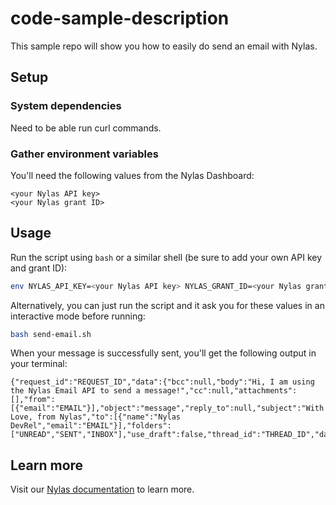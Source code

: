 # code-sample-description
This sample repo will show you how to easily do send an email with Nylas.

## Setup

### System dependencies

Need to be able run curl commands.

### Gather environment variables

You'll need the following values from the Nylas Dashboard:

```text
<your Nylas API key>
<your Nylas grant ID>
```
## Usage

Run the script using `bash` or a similar shell (be sure to add your own API key and grant ID):

```bash
env NYLAS_API_KEY=<your Nylas API key> NYLAS_GRANT_ID=<your Nylas grant ID> bash send-email.sh
```

Alternatively, you can just run the script and it ask you for these values in an interactive mode before running:

```bash
bash send-email.sh
```

When your message is successfully sent, you'll get the following output in your terminal:

```text
{"request_id":"REQUEST_ID","data":{"bcc":null,"body":"Hi, I am using the Nylas Email API to send a message!","cc":null,"attachments":[],"from":[{"email":"EMAIL"}],"object":"message","reply_to":null,"subject":"With Love, from Nylas","to":[{"name":"Nylas DevRel","email":"EMAIL"}],"folders":["UNREAD","SENT","INBOX"],"use_draft":false,"thread_id":"THREAD_ID","date":1720468421,"grant_id":"GRANT_ID","id":"ID"}}
```

## Learn more

Visit our [Nylas documentation](https://developer.nylas.com/) to learn more.
